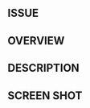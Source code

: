 ## ISSUE

<!-- GitHub Issue number like #1 -->

## OVERVIEW

<!-- what / how change -->

## DESCRIPTION

<!-- option -->

## SCREEN SHOT

<!-- option -->

